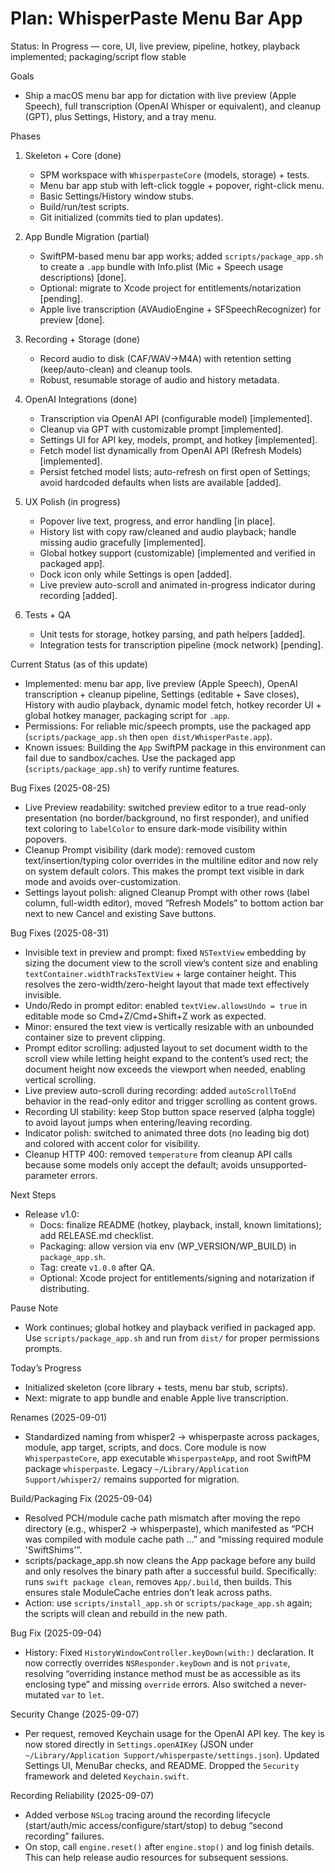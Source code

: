 # Plan: WhisperPaste Menu Bar App

Status: In Progress — core, UI, live preview, pipeline, hotkey, playback implemented; packaging/script flow stable

Goals
- Ship a macOS menu bar app for dictation with live preview (Apple Speech), full transcription (OpenAI Whisper or equivalent), and cleanup (GPT), plus Settings, History, and a tray menu.

Phases
1) Skeleton + Core (done)
   - SPM workspace with `WhisperpasteCore` (models, storage) + tests.
   - Menu bar app stub with left-click toggle + popover, right-click menu.
   - Basic Settings/History window stubs.
   - Build/run/test scripts.
   - Git initialized (commits tied to plan updates).

2) App Bundle Migration (partial)
   - SwiftPM-based menu bar app works; added `scripts/package_app.sh` to create a `.app` bundle with Info.plist (Mic + Speech usage descriptions) [done].
   - Optional: migrate to Xcode project for entitlements/notarization [pending].
   - Apple live transcription (AVAudioEngine + SFSpeechRecognizer) for preview [done].

3) Recording + Storage (done)
   - Record audio to disk (CAF/WAV→M4A) with retention setting (keep/auto-clean) and cleanup tools.
   - Robust, resumable storage of audio and history metadata.

4) OpenAI Integrations (done)
   - Transcription via OpenAI API (configurable model) [implemented].
   - Cleanup via GPT with customizable prompt [implemented].
   - Settings UI for API key, models, prompt, and hotkey [implemented].
   - Fetch model list dynamically from OpenAI API (Refresh Models) [implemented].
   - Persist fetched model lists; auto-refresh on first open of Settings; avoid hardcoded defaults when lists are available [added].

5) UX Polish (in progress)
   - Popover live text, progress, and error handling [in place].
   - History list with copy raw/cleaned and audio playback; handle missing audio gracefully [implemented].
   - Global hotkey support (customizable) [implemented and verified in packaged app].
   - Dock icon only while Settings is open [added].
   - Live preview auto-scroll and animated in-progress indicator during recording [added].

6) Tests + QA
   - Unit tests for storage, hotkey parsing, and path helpers [added].
   - Integration tests for transcription pipeline (mock network) [pending].

Current Status (as of this update)
- Implemented: menu bar app, live preview (Apple Speech), OpenAI transcription + cleanup pipeline, Settings (editable + Save closes), History with audio playback, dynamic model fetch, hotkey recorder UI + global hotkey manager, packaging script for `.app`.
- Permissions: For reliable mic/speech prompts, use the packaged app (`scripts/package_app.sh` then `open dist/WhisperPaste.app`).
- Known issues: Building the `App` SwiftPM package in this environment can fail due to sandbox/caches. Use the packaged app (`scripts/package_app.sh`) to verify runtime features.

Bug Fixes (2025-08-25)
- Live Preview readability: switched preview editor to a true read-only presentation (no border/background, no first responder), and unified text coloring to `labelColor` to ensure dark-mode visibility within popovers.
- Cleanup Prompt visibility (dark mode): removed custom text/insertion/typing color overrides in the multiline editor and now rely on system default colors. This makes the prompt text visible in dark mode and avoids over-customization.
- Settings layout polish: aligned Cleanup Prompt with other rows (label column, full-width editor), moved “Refresh Models” to bottom action bar next to new Cancel and existing Save buttons.

Bug Fixes (2025-08-31)
- Invisible text in preview and prompt: fixed `NSTextView` embedding by sizing the document view to the scroll view’s content size and enabling `textContainer.widthTracksTextView` + large container height. This resolves the zero-width/zero-height layout that made text effectively invisible.
- Undo/Redo in prompt editor: enabled `textView.allowsUndo = true` in editable mode so Cmd+Z/Cmd+Shift+Z work as expected.
- Minor: ensured the text view is vertically resizable with an unbounded container size to prevent clipping.
- Prompt editor scrolling: adjusted layout to set document width to the scroll view while letting height expand to the content’s used rect; the document height now exceeds the viewport when needed, enabling vertical scrolling.
 - Live preview auto-scroll during recording: added `autoScrollToEnd` behavior in the read-only editor and trigger scrolling as content grows.
 - Recording UI stability: keep Stop button space reserved (alpha toggle) to avoid layout jumps when entering/leaving recording.
- Indicator polish: switched to animated three dots (no leading big dot) and colored with accent color for visibility.
- Cleanup HTTP 400: removed `temperature` from cleanup API calls because some models only accept the default; avoids unsupported-parameter errors.

Next Steps
- Release v1.0:
  - Docs: finalize README (hotkey, playback, install, known limitations); add RELEASE.md checklist.
  - Packaging: allow version via env (WP_VERSION/WP_BUILD) in `package_app.sh`.
  - Tag: create `v1.0.0` after QA.
  - Optional: Xcode project for entitlements/signing and notarization if distributing.

Pause Note
- Work continues; global hotkey and playback verified in packaged app. Use `scripts/package_app.sh` and run from `dist/` for proper permissions prompts.

Today’s Progress
- Initialized skeleton (core library + tests, menu bar stub, scripts).
- Next: migrate to app bundle and enable Apple live transcription.

Renames (2025-09-01)
- Standardized naming from whisper2 → whisperpaste across packages, module, app target, scripts, and docs. Core module is now `WhisperpasteCore`, app executable `WhisperpasteApp`, and root SwiftPM package `whisperpaste`. Legacy `~/Library/Application Support/whisper2/` remains supported for migration.

Build/Packaging Fix (2025-09-04)
- Resolved PCH/module cache path mismatch after moving the repo directory (e.g., whisper2 → whisperpaste), which manifested as “PCH was compiled with module cache path …” and “missing required module 'SwiftShims'”.
- scripts/package_app.sh now cleans the App package before any build and only resolves the binary path after a successful build. Specifically: runs `swift package clean`, removes `App/.build`, then builds. This ensures stale ModuleCache entries don’t leak across paths.
- Action: use `scripts/install_app.sh` or `scripts/package_app.sh` again; the scripts will clean and rebuild in the new path.

Bug Fix (2025-09-04)
- History: Fixed `HistoryWindowController.keyDown(with:)` declaration. It now correctly overrides `NSResponder.keyDown` and is not `private`, resolving “overriding instance method must be as accessible as its enclosing type” and missing `override` errors. Also switched a never-mutated `var` to `let`.

Security Change (2025-09-07)
- Per request, removed Keychain usage for the OpenAI API key. The key is now stored directly in `Settings.openAIKey` (JSON under `~/Library/Application Support/whisperpaste/settings.json`). Updated Settings UI, MenuBar checks, and README. Dropped the `Security` framework and deleted `Keychain.swift`.

Recording Reliability (2025-09-07)
- Added verbose `NSLog` tracing around the recording lifecycle (start/auth/mic access/configure/start/stop) to debug “second recording” failures.
- On stop, call `engine.reset()` after `engine.stop()` and log finish details. This can help release audio resources for subsequent sessions.
